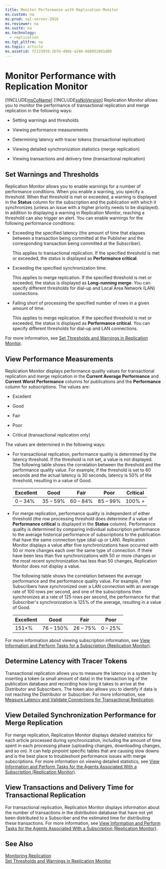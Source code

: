 ```yaml
---
title: Monitor Performance with Replication Monitor
ms.custom: na
ms.prod: sql-server-2016
ms.reviewer: na
ms.suite: na
ms.technology: 
  - replication
ms.tgt_pltfrm: na
ms.topic: article
ms.assetid: f212397d-1bfd-496b-a246-668952891d09
---
```

# Monitor Performance with Replication Monitor
  [!INCLUDE[msCoName](../../Token/Other/msCoName_md.md)] [!INCLUDE[ssNoVersion](../../Token/Other/ssNoVersion_md.md)] Replication Monitor allows you to monitor the performance of transactional replication and merge replication in the following ways:  
  
-   Setting warnings and thresholds  
  
-   Viewing performance measurements  
  
-   Determining latency with tracer tokens \(transactional replication\)  
  
-   Viewing detailed synchronization statistics \(merge replication\)  
  
-   Viewing transactions and delivery time \(transactional replication\)  
  
## Set Warnings and Thresholds  
 Replication Monitor allows you to enable warnings for a number of performance conditions. When you enable a warning, you specify a threshold. When that threshold is met or exceeded, a warning is displayed in the **Status** column for the subscription and the publication with which it synchronizes \(unless an issue with a higher priority needs to be displayed\). In addition to displaying a warning in Replication Monitor, reaching a threshold can also trigger an alert. You can enable warnings for the following performance conditions:  
  
-   Exceeding the specified latency \(the amount of time that elapses between a transaction being committed at the Publisher and the corresponding transaction being committed at the Subscriber\).  
  
     This applies to transactional replication. If the specified threshold is met or exceeded, the status is displayed as **Performance critical**.  
  
-   Exceeding the specified synchronization time.  
  
     This applies to merge replication. If the specified threshold is met or exceeded, the status is displayed as **Long\-running merge**. You can specify different thresholds for dial\-up and Local Area Network \(LAN\) connections.  
  
-   Falling short of processing the specified number of rows in a given amount of time.  
  
     This applies to merge replication. If the specified threshold is met or exceeded, the status is displayed as **Performance critical**. You can specify different thresholds for dial\-up and LAN connections.  
  
 For more information, see [Set Thresholds and Warnings in Replication Monitor](../../Topics/TopicNameNotContainA/Set-Thresholds-and-Warnings-in-Replication-Monitor.md).  
  
## View Performance Measurements  
 Replication Monitor displays performance quality values for transactional replication and merge replication in the **Current Average Performance** and **Current Worst Performance** columns for publications and the **Performance** column for subscriptions. The values are:  
  
-   Excellent  
  
-   Good  
  
-   Fair  
  
-   Poor  
  
-   Critical \(transactional replication only\)  
  
 The values are determined in the following ways:  
  
-   For transactional replication, performance quality is determined by the latency threshold. If the threshold is not set, a value is not displayed. The following table shows the correlation between the threshold and the performance quality value. For example, if the threshold is set to 60 seconds and the actual latency is 30 seconds, latency is 50% of the threshold, resulting in a value of Good.  
  
    |Excellent|Good|Fair|Poor|Critical|  
    |---------------|----------|----------|----------|--------------|  
    |0 – 34%|35 – 59%|60 – 84%|85 – 99%|100% \+|  
  
-   For merge replication, performance quality is independent of either threshold \(the row processing threshold does determine if a value of **Performance critical** is displayed in the **Status** column\). Performance quality is determined by comparing individual subscription performance to the average historical performance of subscriptions to the publication that have the same connection type \(dial\-up or LAN\). Replication Monitor displays a value after five synchronizations have occurred with 50 or more changes each over the same type of connection. If there have been less than five synchronizations with 50 or more changes or the most recent synchronization has less than 50 changes, Replication Monitor does not display a value.  
  
     The following table shows the correlation between the average performance and the performance quality value. For example, if ten Subscribers have synchronized over a LAN connection with an average rate of 100 rows per second, and one of the subscriptions then synchronizes at a rate of 125 rows per second, the performance for that Subscriber's synchronization is 125% of the average, resulting in a value of Good.  
  
    |Excellent|Good|Fair|Poor|  
    |---------------|----------|----------|----------|  
    |151\+%|76 – 150%|26 – 75%|0 – 25%|  
  
 For more information about viewing subscription information, see [View Information and Perform Tasks for a Subscription &#40;Replication Monitor&#41;](../../Topics/TopicNameContainA/View-Information-and-Perform-Tasks-for-a-Subscription--Replication-Monitor-.md).  
  
## Determine Latency with Tracer Tokens  
 Transactional replication allows you to measure the latency in a system by inserting a token \(a small amount of data\) in the transaction log of the publication database and recording how long it takes to arrive at the Distributor and Subscribers. The token also allows you to identify if data is not reaching the Distributor or Subscriber. For more information, see [Measure Latency and Validate Connections for Transactional Replication](../../Topics/TopicNameNotContainA/Measure-Latency-and-Validate-Connections-for-Transactional-Replication.md).  
  
## View Detailed Synchronization Performance for Merge Replication  
 For merge replication, Replication Monitor displays detailed statistics for each article processed during synchronization, including the amount of time spent in each processing phase \(uploading changes, downloading changes, and so on\). It can help pinpoint specific tables that are causing slow downs and is the best place to troubleshoot performance issues with merge subscriptions. For more information on viewing detailed statistics, see [View Information and Perform Tasks for the Agents Associated With a Subscription &#40;Replication Monitor&#41;](../../Topics/TopicNameContainA/View-Information-and-Perform-Tasks-for-the-Agents-Associated-With-a-Subscription--Replication-Monitor-.md).  
  
## View Transactions and Delivery Time for Transactional Replication  
 For transactional replication, Replication Monitor displays information about the number of transactions in the distribution database that have not yet been distributed to a Subscriber and the estimated time for distributing these transactions. For more information, see [View Information and Perform Tasks for the Agents Associated With a Subscription &#40;Replication Monitor&#41;](../../Topics/TopicNameContainA/View-Information-and-Perform-Tasks-for-the-Agents-Associated-With-a-Subscription--Replication-Monitor-.md).  
  
## See Also  
 [Monitoring Replication](../../Topics/TopicNameNotContainA/Monitoring-Replication.md)   
 [Set Thresholds and Warnings in Replication Monitor](../../Topics/TopicNameNotContainA/Set-Thresholds-and-Warnings-in-Replication-Monitor.md)  
  
  